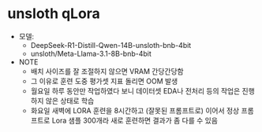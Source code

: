# unsloth qLora 
- 모델:
  - DeepSeek-R1-Distill-Qwen-14B-unsloth-bnb-4bit
  - unsloth/Meta-Llama-3.1-8B-bnb-4bit
- NOTE
  - 배치 사이즈를 잘 조절하지 않으면 VRAM 간당간당함
  - 그 이유로 훈련 도중 평가셋 지표 돌리면 OOM 발생
  - 월요일 하루 동안만 작업하였다 보니 데이터셋 EDA나 전처리 등의 작업은 진행하지 않은 상태로 학습
  - 화요일 새벽에 LORA 훈련을 8시간하고 (잘못된 프롬프트로) 이어서 정상 프롬프트로 Lora 샘플 300개라 새로 훈련하면 결과가 좀 다를 수 있음
